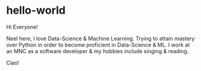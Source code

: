 # hello-world

Hi Everyone!

Neel here, I love Data-Science & Machine Learning. Trying to attain mastery over Python in order to become proficient in Data-Science & ML. I work at an MNC as a software developer & my hobbies include singing & reading.

Ciao!
